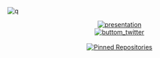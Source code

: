 ![q](https://komarev.com/ghpvc/?username=wychaa&label=Views&color=d1209e)
<div align= center>
  <a target="_blank" rel="noopener noreferrer" href="#"><img src="https://cdn.discordapp.com/attachments/864514803715932210/890297427758829568/presentation.png#" alt="presentation"></a>
</div>
<div align= center>
  <a target="_blank" rel="noopener noreferrer" href="https://twitter.com/wycha_"><img src="https://cdn.discordapp.com/attachments/864514803715932210/889541767471435836/button.png"   alt="buttom_twitter"></a>
</div>
<br>
<div align= center>
  <a target="_blank" rel="noopener noreferrer" href="#"><img src="https://cdn.discordapp.com/attachments/864514803715932210/889551712921214997/pinned.png" alt="Pinned
  Repositories"></a>
</div>
